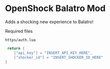 # OpenShock Balatro Mod
Adds a shocking new experience to Balatro!


Required files

`https/auth.lua`
```lua
 return {
    ["api_key"] = "INSERT_API_KEY_HERE",
    ["shocker_id"] = "INSERT_SHOCKER_ID_HERE"
}
```
